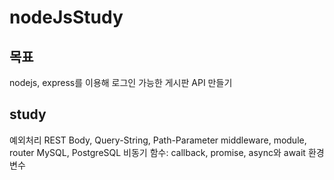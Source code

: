 # nodeJsStudy

## 목표

nodejs, express를 이용해 로그인 가능한 게시판 API 만들기

## study

예외처리
REST
Body, Query-String, Path-Parameter
middleware, module, router
MySQL, PostgreSQL
비동기 함수: callback, promise, async와 await
환경변수
